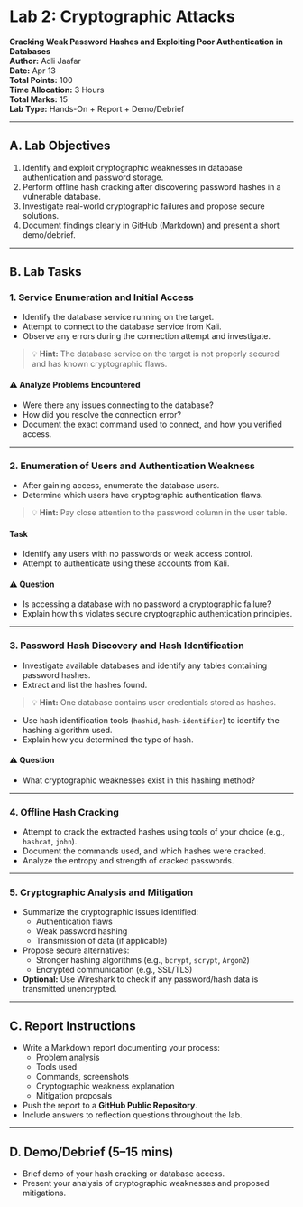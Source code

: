 # Lab 2: Cryptographic Attacks  
**Cracking Weak Password Hashes and Exploiting Poor Authentication in Databases**  
**Author:** Adli Jaafar  
**Date:** Apr 13  
**Total Points:** 100  
**Time Allocation:** 3 Hours  
**Total Marks:** 15  
**Lab Type:** Hands-On + Report + Demo/Debrief  

---

## A. Lab Objectives

1. Identify and exploit cryptographic weaknesses in database authentication and password storage.  
2. Perform offline hash cracking after discovering password hashes in a vulnerable database.  
3. Investigate real-world cryptographic failures and propose secure solutions.  
4. Document findings clearly in GitHub (Markdown) and present a short demo/debrief.  

---

## B. Lab Tasks

### 1. Service Enumeration and Initial Access

- Identify the database service running on the target.  
- Attempt to connect to the database service from Kali.  
- Observe any errors during the connection attempt and investigate.  

> 💡 **Hint:** The database service on the target is not properly secured and has known cryptographic flaws.

#### ⚠️ Analyze Problems Encountered

- Were there any issues connecting to the database?  
- How did you resolve the connection error?  
- Document the exact command used to connect, and how you verified access.

---

### 2. Enumeration of Users and Authentication Weakness

- After gaining access, enumerate the database users.  
- Determine which users have cryptographic authentication flaws.  

> 💡 **Hint:** Pay close attention to the password column in the user table.

#### Task

- Identify any users with no passwords or weak access control.  
- Attempt to authenticate using these accounts from Kali.

#### ⚠️ Question

- Is accessing a database with no password a cryptographic failure?  
- Explain how this violates secure cryptographic authentication principles.

---

### 3. Password Hash Discovery and Hash Identification

- Investigate available databases and identify any tables containing password hashes.  
- Extract and list the hashes found.  

> 💡 **Hint:** One database contains user credentials stored as hashes.

- Use hash identification tools (`hashid`, `hash-identifier`) to identify the hashing algorithm used.  
- Explain how you determined the type of hash.

#### ⚠️ Question

- What cryptographic weaknesses exist in this hashing method?

---

### 4. Offline Hash Cracking

- Attempt to crack the extracted hashes using tools of your choice (e.g., `hashcat`, `john`).  
- Document the commands used, and which hashes were cracked.  
- Analyze the entropy and strength of cracked passwords.

---

### 5. Cryptographic Analysis and Mitigation

- Summarize the cryptographic issues identified:
  - Authentication flaws  
  - Weak password hashing  
  - Transmission of data (if applicable)  
- Propose secure alternatives:
  - Stronger hashing algorithms (e.g., `bcrypt`, `scrypt`, `Argon2`)  
  - Encrypted communication (e.g., SSL/TLS)  
- **Optional:** Use Wireshark to check if any password/hash data is transmitted unencrypted.

---

## C. Report Instructions

- Write a Markdown report documenting your process:
  - Problem analysis  
  - Tools used  
  - Commands, screenshots  
  - Cryptographic weakness explanation  
  - Mitigation proposals  
- Push the report to a **GitHub Public Repository**.  
- Include answers to reflection questions throughout the lab.

---

## D. Demo/Debrief (5–15 mins)

- Brief demo of your hash cracking or database access.  
- Present your analysis of cryptographic weaknesses and proposed mitigations.

